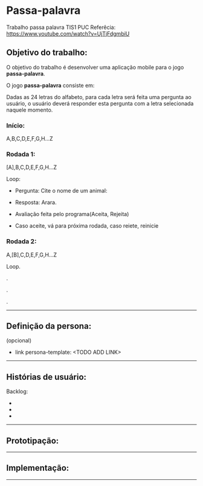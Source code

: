 # Passa-palavra

Trabalho passa palavra TIS1 PUC
Referêcia: https://www.youtube.com/watch?v=UjTjFdgmbiU



## Objetivo do trabalho:
O objetivo do trabalho é desenvolver uma aplicação mobile para o jogo **passa-palavra**.

O jogo **passa-palavra** consiste em:

Dadas as 24 letras do alfabeto, para cada letra será feita uma pergunta ao usuário, o usuário
deverá responder esta pergunta com a letra selecionada naquele momento.

### Início:
A,B,C,D,E,F,G,H...Z

### Rodada 1:
[A],B,C,D,E,F,G,H...Z

Loop:

- Pergunta: Cite o nome de um animal:

- Resposta: Arara.

- Avaliação feita pelo programa(Aceita, Rejeita)

- Caso aceite, vá para próxima rodada, caso reiete, reinicie

### Rodada 2:

A,[B],C,D,E,F,G,H...Z

Loop.

.

.

.

---

## Definição da persona:
(opcional)
- link persona-template: \<TODO ADD LINK>


---
## Histórias de usuário:


Backlog:

-
-
-

---

## Prototipação:


---
## Implementação:


---
